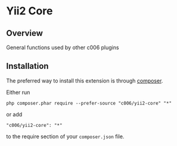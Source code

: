 Yii2 Core
===================


Overview
---------

General functions used by other c006 plugins



Installation
------------

The preferred way to install this extension is through [composer](http://getcomposer.org/download/).

Either run

```
php composer.phar require --prefer-source "c006/yii2-core" "*"
```

or add

```
"c006/yii2-core": "*"
```

to the require section of your `composer.json` file.




























